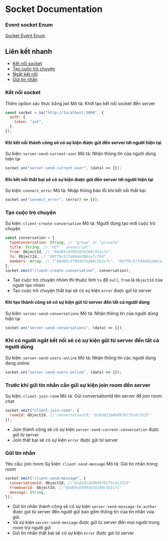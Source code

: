 # Socket Documentation

### Event socket Enum

[Socket Event Enum](https://github.com/tattrung15/Messenger_Server/blob/develop/socket/constants/index.js)

## Liên kết nhanh

- [Kết nối socket](#kết-nối-socket)
- [Tạo cuộc trò chuyện](#tạo-cuộc-trò-chuyện)
- [Ngắt kết nối](#khi-có-người-ngắt-kết-nối-sẽ-có-sự-kiện-gửi-từ-server-đến-tất-cả-người-dùng)
- [Gửi tin nhắn](#gửi-tin-nhắn)

### Kết nối socket

Thêm option xác thực bằng jwt
Mô tả: Khởi tạo kết nối socket đến server

```Javascript
const socket = io("http://localhost:3000", {
  auth: {
    token: "jwt",
  },
});
```

#### Khi kết nối thành công sẽ có sự kiện được gửi đến server tới người hiện tại

Sự kiện: `server-send-current-user`
Mô tả: Nhận thông tin của người dùng hiện tại

```Javascript
socket.on("server-send-current-user", (data) => {});
```

#### Khi kết nối thất bại sẽ có sự kiện được gửi đến server tới người hiện tại

Sự kiện: `connect_error`
Mô tả: Nhập thông báo lỗi khi kết nối thất bại

```Javascript
socket.on("connect_error", (error) => {});
```

### Tạo cuộc trò chuyện

Sự kiện: `client-create-conversation`
Mô tả: Người dùng tạo mới cuộc trò chuyện

```Javascript
const conversation = {
  typeConversation: String, // "group" or "private"
  title: String, // "HIT - Javascript"
  from: ObjectId, // "60d85c8f093d7e260c5b1c7c"
  to: ObjectId, // "60ff9c51fd4deb28bcefcf64"
  members: Array, // ["60d85c8f093d7e260c5b1c7c", "60ff9c51fd4deb28bcefcf64"]
};
socket.emit("client-create-conversation", conversation);
```

- Tạo cuộc trò chuyện nhóm thì thuộc tính `to` để `null`, `from` là `ObjectId` của người tạo nhóm
- Tạo cuộc trò chuyện thất bại sẽ có sự kiện `error` được gửi từ server

#### Khi tạo thành công sẽ có sự kiện gửi từ server đến tất cả người dùng

Sự kiện: `server-send-conversations`
Mô tả: Nhận thông tin của người dùng hiện tại

```Javascript
socket.on("server-send-conversations", (data) => {});
```

### Khi có người ngắt kết nối sẽ có sự kiện gửi từ server đến tất cả người dùng

Sự kiện: `server-send-users-online`
Mô tả: Nhận thông tin các người dùng đang online

```Javascript
socket.on("server-send-users-online", (data) => {});
```

### Trước khi gửi tin nhắn cần gửi sự kiện join room đến server

Sự kiện: `client-join-room`
Mô tả: Gửi conversationId lên server để join room chat

```Javascript
socket.emit("client-join-room", {
  roomId: ObjectId, // conversationId: "6103d11b0b9979175cdc3325"
});
```

- Join thành công sẽ có sự kiện `server-send-current-conversation` được gửi từ server
- Join thất bại sẽ có sự kiện `error` được gửi từ server

### Gửi tin nhắn

Yêu cầu: join room
Sự kiện: `client-send-message`
Mô tả: Gửi tin nhắn trong room

```Javascript
socket.emit("client-send-message", {
  conversationId: ObjectId, //"6103d11b0b9979175cdc3325"
  fromUserId: ObjectId, //"60d85c8f093d7e260c5b1c7c"
  message: String,
});
```

- Gửi tin nhắn thành công sẽ có sự kiện `server-send-message-to-author` được gửi từ server đến người gửi bao gồm thông tin của tin nhắn vừa gửi.
- Và sự kiện `server-send-message` được gửi từ server đến mọi người trong room trừ người gửi
- Gửi tin nhắn thất bại sẽ có sự kiện `error` được gửi từ server
